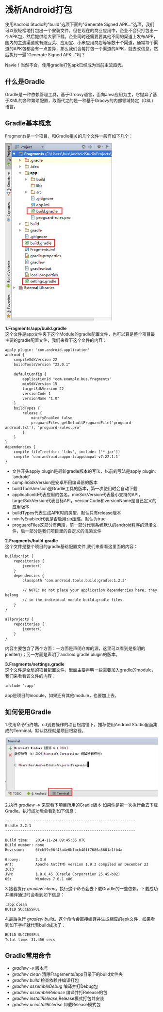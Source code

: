 # 浅析Android打包

使用Android Studio的"build"选项下面的"Generate Signed APK..."选项，我们可以很轻松地打包出一个安装文件。但在现在的商业应用中，企业不会只打包出一个APK包，然后提供给大家下载。企业同时还需要要其他不同的渠道上发布APP，国内的主流渠道就有豌豆荚、应用宝、小米应用商店等等数十个渠道，通常每个渠道的APK包都会有一点差异，那么我们会每打包一个渠道的APK，就去改信息，然后执行一遍"Generate Signed APK..."吗？

Navie！当然不会。使用gradle打包apk已经成为当前主流趋势。

## 什么是Gradle

Gradle是一种依赖管理工具，基于Groovy语言，面向Java应用为主，它抛弃了基于XML的各种繁琐配置，取而代之的是一种基于Groovy的内部领域特定（DSL）语言。

## Gradle基本概念

Fragments是一个项目，和Gradle相关的几个文件一般有如下几个：

![](qianxi02.png)

**1.Fragments/app/build.gradle**  
这个文件是app文件夹下这个Module的gradle配置文件，也可以算是整个项目最主要的gradle配置文件，我们来看下这个文件的内容：
``` GRADLE
apply plugin: 'com.android.application'
android {
    compileSdkVersion 22
    buildToolsVersion "22.0.1"

    defaultConfig {
        applicationId "com.example.bus.fragments"
        minSdkVersion 15
        targetSdkVersion 22
        versionCode 1
        versionName "1.0"
    }
    buildTypes {
        release {
            minifyEnabled false
            proguardFiles getDefaultProguardFile('proguard-android.txt'), 'proguard-rules.pro'
        }
    }
}
dependencies {
    compile fileTree(dir: 'libs', include: ['*.jar'])
    compile 'com.android.support:appcompat-v7:22.1.1'
}
```
* 文件开头apply plugin是最新gradle版本的写法，以前的写法是apply plugin: ‘android’
* compileSdkVersion是安卓所用编译器的版本
* buildToolsVersion是Gradle工具的版本，第一次使用时会自动下载
* applicationId代表应用的包名，minSdkVersion代表最小支持的API，targetSdkVersion代表目标API，versionCode和versionName是自己定义的应用版本
* buildTypes代表生成APK时的类型，默认只有release版本
* minifyEnabled代表是否启用zip压缩，默认为true
* proguardFiles这部分有两段，前一部分代表系统默认的android程序的混淆文件，后一部分是我们项目里的自定义的混淆文件

**2.Fragments/build.gradle**  
这个文件是整个项目的gradle基础配置文件,我们来看看这里面的内容：
``` GRADLE
buildscript {
    repositories {
        jcenter()
    }
    dependencies {
        classpath 'com.android.tools.build:gradle:1.2.3'

        // NOTE: Do not place your application dependencies here; they belong
        // in the individual module build.gradle files
    }
}

allprojects {
    repositories {
        jcenter()
    }
}
```
内容主要包含了两个方面：一方面是声明仓库的源，这里可以看到是指明的jcenter()；另一方面是声明了android gradle plugin的版本。

**3.Fragments/settings.gradle**  
这个文件是全局的项目配置文件，里面主要声明一些需要加入gradle的module，我们来看看该文件的内容：
``` GRADLE
include ':app'
```
app是项目的module，如果还有其他module，也要加上去。

## 如何使用Gradle

1.使用命令行终端，cd到要操作的项目根路径下。推荐使用Android Studio里面集成的Terminal，默认路径就是项目根路径。

![](qianxi03.png)

2.执行 *gradlew -v* 来查看下项目所用的Gradle版本
如果你是第一次执行会去下载Gradle。执行成功后会看到如下信息：
``` GRADLE
------------------------------------------------------------
Gradle 2.2.1
------------------------------------------------------------

Build time:   2014-11-24 09:45:35 UTC
Build number: none
Revision:     6fcb59c06f43a4e6b1bcb401f7686a8601a1fb4a

Groovy:       2.3.6
Ant:          Apache Ant(TM) version 1.9.3 compiled on December 23 2013
JVM:          1.8.0_45 (Oracle Corporation 25.45-b02)
OS:           Windows 7 6.1 x86
```
3.接着执行 *gradlew clean*。执行这个命令会去下载Gradle的一些依赖，下载成功并编译通过时会看到如下信息：
``` GRADLE
:app:clean
BUILD SUCCESSFUL
```
4.最后执行 *gradlew build*。这个命令会直接编译并生成相应的apk文件，如果看到如下字样就代表build成功了：
``` GRADLE
BUILD SUCCESSFUL
Total time: 31.456 secs
```
## Gradle常用命令

* *gradlew -v* 版本号
* *gradlew clean* 清除Fragements/app目录下的build文件夹
* *gradlew build* 检查依赖并编译打包
* *gradlew assembleDebug* 编译并打Debug包
* *gradlew assembleRelease* 编译并打Release的包
* *gradlew installRelease* Release模式打包并安装
* *gradlew uninstallRelease* 卸载Release模式包